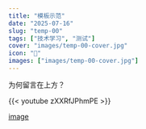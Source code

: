 ```yaml
---
title: "模板示范"
date: "2025-07-16"
slug: "temp-00"
tags: ["技术学习", "测试"]
cover: "images/temp-00-cover.jpg"
icon: "📁"
images: ["images/temp-00-cover.jpg"]
---
```

为何留言在上方？



{{< youtube zXXRfJPhmPE >}}


[image](https://prod-files-secure.s3.us-west-2.amazonaws.com/112d0858-5090-4d34-a606-b75eb8d65fd2/b110fffe-d8dc-4f51-990e-749f6cc413f6/M2U00785.mpg?X-Amz-Algorithm=AWS4-HMAC-SHA256&X-Amz-Content-Sha256=UNSIGNED-PAYLOAD&X-Amz-Credential=ASIAZI2LB466VCEWU4AO%2F20250724%2Fus-west-2%2Fs3%2Faws4_request&X-Amz-Date=20250724T130849Z&X-Amz-Expires=3600&X-Amz-Security-Token=IQoJb3JpZ2luX2VjEAQaCXVzLXdlc3QtMiJGMEQCIF9V4zzX%2FKZd7PLW3HOGDelF6ZLAvN34NqH1LpCsNZh0AiAeqMfN4wum0AR8mRibapEgMJ%2F2XEd%2BsdcM3CeiCu%2BrGir%2FAwgtEAAaDDYzNzQyMzE4MzgwNSIMDY5LIjbZez7gsuRtKtwDyGQz0CXoLN%2BnhGWiJj6e5ZNQvy0GDOY0RRIwZx99aRYjXSMepV3BTDczENQ2PI52PchI%2Fzl2AvFLWYpNFu0%2BOLISXnhLzHvqez7rnDHvDcvdzfe0aUzwmkZxGAM8OrSx%2BKm3iLyrdb8rC%2BztgDFLCG4o6Z9GuJZJh6frm5tRKzkGJ1havbb%2B0zJNVHiEQgR8NlqdUB%2BysGBAtXMS6oTasr93mRkoQ3GCTgwnXeFrbYbz4CMPZvQok2L5AZmYAJhh0rOykEF3igzHisKHu%2B%2Bl3IPGB4hFVXtXByi60gk1PiUQHnT3JeCqTMo4m5PIUYFx5Liak%2BuS9hH8UTr9hYMGTWUQnUJhzaJYgdsyjVY8ye84veQCOZ6w0KO5hHNjksmFc0OEZTZ97S5JF%2BR3aX2B4z9DPH9u1SKxfjoddGOoskrvQLlcNZbe%2FiV71PfUBHxcfFCd847lF%2BJNdQcx9oIaGxn2u%2F5SCu9byjIotoJzzxfia2ilL3%2FECIf6oxOnJBhkW2%2FNCfyFKGLL1ZD0R3UXINdeAwzIIdfgxVL8a04DrnPuD9vD9qtmtrbGACgH%2Fd4Sw9EfLTHKhsXRI%2FwsAfaYGANUmF4Fgim79EVJ%2FICsyAKKALNNpYTj8ZFpPnUwzr%2BIxAY6pgFwAtQeQbfKRFnIWGZm9uZddrK6QNIpzGpgHqZnb%2BIyh3mGB2ixzkhKC%2BHxiLQM7mowDFoQ74B9jAlj7Ripd9AwnB7g0lqIqtpzx%2B1LVyeHSOC%2BuAyrlo6fJL77D9zlgiC4YAojVPzlCnMZFkEtpKxLbkGRoKVWNYuuFKrMoXF2bQyyQ%2FuKzfJ47iCYyqKGD3X74hqwoGmseFEUxTXHapoHPNmp%2F8kQ&X-Amz-Signature=71e8fb38313c6dc37589ffcad34a1dbb871b78223bcfce91437a9829c1eeb91d&X-Amz-SignedHeaders=host&x-amz-checksum-mode=ENABLED&x-id=GetObject)


